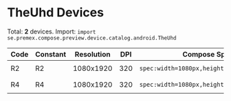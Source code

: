 # TheUhd Devices

Total: **2** devices. Import: `import se.premex.compose.preview.device.catalog.android.TheUhd`

| Code | Constant | Resolution | DPI | Compose Spec | Preview Usage |
|------|----------|------------|-----|-------------|---------------|
| R2 | R2 | 1080x1920 | 320 | `spec:width=1080px,height=1920px,dpi=320` | `@Preview(device = TheUhd.R2)` |
| R4 | R4 | 1080x1920 | 320 | `spec:width=1080px,height=1920px,dpi=320` | `@Preview(device = TheUhd.R4)` |

<!-- Generated automatically. Do not edit manually. -->
